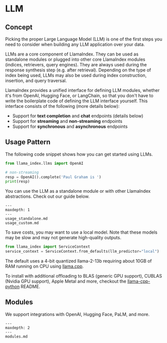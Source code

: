 # LLM

## Concept
Picking the proper Large Language Model (LLM) is one of the first steps you need to consider when building any LLM application over your data.

LLMs are a core component of LlamaIndex. They can be used as standalone modules or plugged into other core LlamaIndex modules (indices, retrievers, query engines). They are always used during the response synthesis step (e.g. after retrieval). Depending on the type of index being used, LLMs may also be used during index construction, insertion, and query traversal.

LlamaIndex provides a unified interface for defining LLM modules, whether it's from OpenAI, Hugging Face, or LangChain, so that you 
don't have to write the boilerplate code of defining the LLM interface yourself. This interface consists of the following (more details below):
- Support for **text completion** and **chat** endpoints (details below)
- Support for **streaming** and **non-streaming** endpoints
- Support for **synchronous** and **asynchronous** endpoints


## Usage Pattern

The following code snippet shows how you can get started using LLMs.

```python
from llama_index.llms import OpenAI

# non-streaming
resp = OpenAI().complete('Paul Graham is ')
print(resp)
```

You can use the LLM as a standalone module or with other LlamaIndex abstractions. Check out our guide below.

```{toctree}
---
maxdepth: 1
---
usage_standalone.md
usage_custom.md
```

To save costs, you may want to use a local model. Note that these models may be slow and may not generate high-quality outputs.

```python
from llama_index import ServiceContext
service_context = ServiceContext.from_defaults(llm_predictor="local")
```

The default uses a 4-bit quantized llama-2-13b requiring about 10GB of RAM running on CPU using [llama.cpp](https://github.com/ggerganov/llama.cpp).

To install with additional offloading to BLAS (generic GPU support), CUBLAS (Nvidia GPU support), Apple Metal and more, checkout the [llama-cpp-python](https://github.com/abetlen/llama-cpp-python) README.


## Modules

We support integrations with OpenAI, Hugging Face, PaLM, and more.

```{toctree}
---
maxdepth: 2
---
modules.md
```



